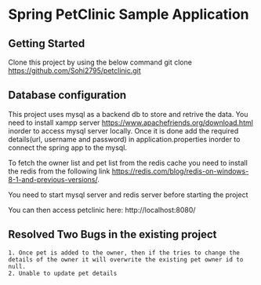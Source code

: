 # Spring PetClinic Sample Application

## Getting Started
   
   Clone this project by using the below command
      git clone https://github.com/Sohi2795/petclinic.git

## Database configuration
   This project uses mysql as a backend db to store and retrive the data. You need to install xampp server https://www.apachefriends.org/download.html inorder to access mysql server locally. Once it is done add the required details(url, username and password) in application.properties inorder to connect the spring app to the mysql.
     
   To fetch the owner list and pet list from the redis cache you need to install the redis from the following link https://redis.com/blog/redis-on-windows-8-1-and-previous-versions/.


You need to start mysql server and redis server before starting the project

You can then access petclinic here: http://localhost:8080/


 ## Resolved Two Bugs in the existing project
    1. Once pet is added to the owner, then if the tries to change the details of the owner it will overwrite the existing pet owner id to null.
    2. Unable to update pet details
